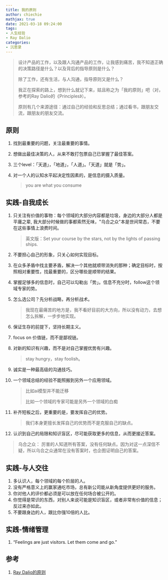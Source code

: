 ```yaml
---
title: 我的原则
author: chiechie
mathjax: true
date: 2021-03-18 09:24:00
tags:
- 人生经验
- Ray Dalio
categories: 
- 沉思录
---
```


> 设计产品的工作，以及跟人沟通产品的工作，让我感到痛苦，我不知道正确的决策路径是什么？以及背后的指导原则是什么？
> 
> 除了工作，还有生活，与人沟通，指导原则又是什么？
> 
> 我正在探索的路上，想到什么就记下来，姑且称之为「我的原则」吧（对，参考的Ray Dalio的《Principles》）。
>
> 原则有几个来源途径：通过自己的经验和反思总结；通过看书，跟朋友交流，跟朋友的朋友交流。


## 原则

1. 找到最重要的问题，关注最重要的事情。
2. 想做出最佳决策的人，从来不敢打包票自己已掌握了最佳答案。
3. 三个level：「天道」，「地道」，「人道」。「天道」就是「势」。
4. 对一个人的认知水平起决定性因素的，是信息的摄入质量。 
    
    > you are what you consume


## 实践-自我成长

1. 只关注有价值的事物：每个领域的大部分内容都是垃圾，身边的大部分人都是平庸之辈, 我大部分时候做的事都索然无味，"乌合之众"本是世间常态，不要在这些事情上浪费时间。 
  
   > 英文版：Set your course by the stars, not by the lights of passing ships. 

2. 不要担心自己的形象，只关心如何实现目标。
3. 在众多矛盾中找主要矛盾，解决一个其他就顺带消失的那种；确定目标时，按照相对重要性，找最重要的，区分哪些是顺带的结果。
4. 掌握足够多的信息时，自己可以勾勒出「势」。信息不充分时，follow这个领域专家的势。
5. 怎么选公司？先分析战略，再分析战术。
  
   > 我现在最痛苦的地方是，我不看好目前的大方向，所以没有动力，去想怎么拆解，一步步地实现。
   
6. 保证生存的前提下，坚持长期主义。
7. focus on 价值链，而不是鄙视链。
8. 对新的知识有兴趣，而不是对自己掌握优势有兴趣。
  
   > stay hungry，stay foolish。

6. 诚实是一种最高级的沟通技巧。
   
8. 一个领域总结的经验不能照搬到另外一个应用领域。
   
   > 比如ai模型并不能迁移
   > 
   > 比如一个领域的专家可能是另外一个领域的白痴

9. 补齐短板之后，更重要的是，要发挥自己的优势。
   
   > 我们本身更擅长发挥自己的优势而不是克服自己的缺点。

12. 认识到自己的局限和知识盲区，尽可能获取更多的信息，从而更接近答案。
   
   > 乌合之众： 厉害的人知道所有答案，没有任何缺点。因为对这一点深信不疑，所以乌合之众通常在没有答案时，也企图证明自己的答案。



## 实践-与人交往

1. 多认识人，每个领域的每个阶层的人。
2. 没有严格意义上的赢家通吃市场，总有新公司能从新角度提供更好的服务。
3. 你对他人的评价都必须是可以放在任何场合被公开的。
4. 你觉得是常识的东西，对别人来说可能是知识盲区，或者非常有价值的信息；反过来亦如此。
5. 不要跟身边的人，跟比你强10倍的人比。



## 实践-情绪管理
1. “Feelings are just visitors. Let them come and go.”



## 参考
1. [Ray Dalio的原则](https://weread.qq.com/web/reader/848324405e0fe08483ab6a4kc7432af0210c74d97b01b1c)
